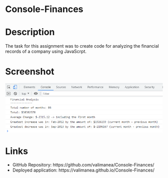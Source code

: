 # Console-Finances

# Description
The task for this assignment was to create code for analyzing the financial records of a company using JavaScrpt.

# Screenshot
![alt text](Assets/Images/ConsoleOutput.png)


# Links
<ul>
  <li>GitHub Repository: https://github.com/valimanea/Console-Finances/</li>
  <li>Deployed application: https://valimanea.github.io/Console-Finances/</li>
</ul>
